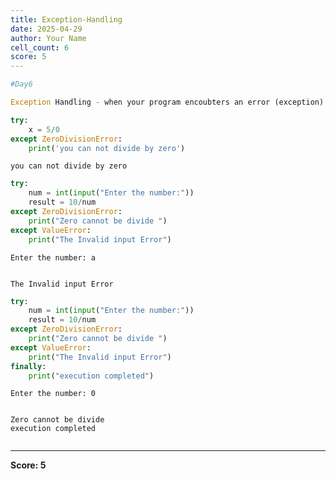 ```yaml
---
title: Exception-Handling
date: 2025-04-29
author: Your Name
cell_count: 6
score: 5
---
```


```python
#Day6
```


```python
Exception Handling - when your program encoubters an error (exception) using exxception handling we can fix the error and handle 
```


```python
try:
    x = 5/0
except ZeroDivisionError:
    print('you can not divide by zero')
```

    you can not divide by zero



```python
try:
    num = int(input("Enter the number:"))
    result = 10/num
except ZeroDivisionError:
    print("Zero cannot be divide ")
except ValueError:
    print("The Invalid input Error")
```

    Enter the number: a


    The Invalid input Error



```python
try:
    num = int(input("Enter the number:"))
    result = 10/num
except ZeroDivisionError:
    print("Zero cannot be divide ")
except ValueError:
    print("The Invalid input Error")
finally:
    print("execution completed")
```

    Enter the number: 0


    Zero cannot be divide 
    execution completed



```python

```


---
**Score: 5**